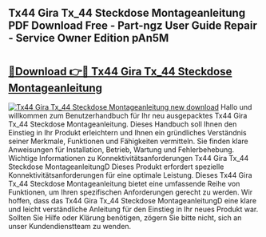 ## Tx44 Gira Tx_44 Steckdose Montageanleitung PDF Download Free - Part-ngz User Guide Repair - Service Owner Edition pAn5M

# <h2><a href="http://df758l.blite.top/?on=Tx44+Gira+Tx_44+Steckdose+Montageanleitung">🔗Download 👉🔴 Tx44 Gira Tx_44 Steckdose Montageanleitung</a></h2>

[![Tx44 Gira Tx_44 Steckdose Montageanleitung new download](https://i.imgur.com/lujVjoI.png)](http://df758l.blite.top/?on=Tx44+Gira+Tx_44+Steckdose+Montageanleitung)
Hallo und willkommen zum Benutzerhandbuch für Ihr neu ausgepacktes Tx44 Gira Tx_44 Steckdose Montageanleitung. Dieses Handbuch soll Ihnen den Einstieg in Ihr Produkt erleichtern und Ihnen ein gründliches Verständnis seiner Merkmale, Funktionen und Fähigkeiten vermitteln. Sie finden klare Anweisungen für Installation, Betrieb, Wartung und Fehlerbehebung. Wichtige Informationen zu Konnektivitätsanforderungen Tx44 Gira Tx_44 Steckdose MontageanleitungD Dieses Produkt erfordert spezielle Konnektivitätsanforderungen für eine optimale Leistung. Dieses Tx44 Gira Tx_44 Steckdose Montageanleitung bietet eine umfassende Reihe von Funktionen, um Ihren spezifischen Anforderungen gerecht zu werden. Wir hoffen, dass das Tx44 Gira Tx_44 Steckdose MontageanleitungD eine klare und leicht verständliche Anleitung für den Einstieg in Ihr neues Produkt war. Sollten Sie Hilfe oder Klärung benötigen, zögern Sie bitte nicht, sich an unser Kundendienstteam zu wenden.
